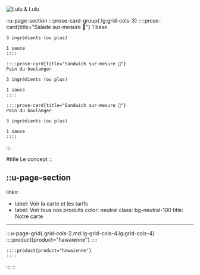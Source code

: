 ![Lulu & Lulu](/home/background.jpg)

::u-page-section
  :::prose-card-group{.lg:grid-cols-3}
    ::::prose-card{title="Salade sur-mesure 🥗"}
    1 base
    
    3 ingrédients (ou plus)
    
    1 sauce
    ::::
  
    ::::prose-card{title="Sandwich sur-mesure 🥙"}
    Pain du boulanger
    
    3 ingrédients (ou plus)
    
    1 sauce
    ::::
  
    ::::prose-card{title="Sandwich sur-mesure 🥖"}
    Pain du boulanger
    
    3 ingrédients (ou plus)
    
    1 sauce
    ::::
  :::

#title
Le concept
::

::u-page-section
---
links:
  - label: Voir la carte et les tarifs
  - label: Voir tous nos produits
    color: neutral
class: bg-neutral-100
title: Notre carte
---
  :::u-page-grid{.grid-cols-2.md:lg-grid-cols-4.lg:grid-cols-4}
    ::::product{product="hawaienne"}
    ::::
  
    ::::product{product="hawaienne"}
    ::::
  :::
::
